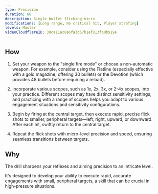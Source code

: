```yaml
---
type: Precision
duration: 60
description: Single bullet flicking micro
modifications: [Long range, No critical hit, Player strafing]
levels: Master
videoCloudflareID: 38ca11ac8a6fa3d57b1ef813fb0b919e
---
```


## How

1. Set your weapon to the "single fire mode" or choose a non-automatic weapon. For example, consider using the Flatline (especially effective with a gold magazine, offering 30 bullets) or the Devotion (which provides 48 bullets before requiring a reload).

2. Incorporate various scopes, such as 1x, 2x, 3x, or 2-4x scopes, into your practice. Different scopes may have distinct sensitivity settings, and practicing with a range of scopes helps you adapt to various engagement situations and sensitivity configurations.

3. Begin by firing at the central target, then execute rapid, precise flick shots to smaller, peripheral targets—left, right, upward, or downward. After each hit, swiftly return to the central target.

4. Repeat the flick shots with micro-level precision and speed, ensuring seamless transitions between targets.

## Why

The drill sharpens your reflexes and aiming precision to an intricate level.

It's designed to develop your ability to execute rapid, accurate engagements with small, peripheral targets, a skill that can be crucial in high-pressure situations.
